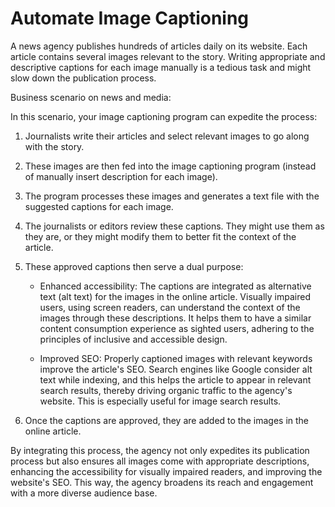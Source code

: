 # Automate Image Captioning

A news agency publishes hundreds of articles daily on its website. Each article contains several images relevant to the story. Writing appropriate and descriptive captions for each image manually is a tedious task and might slow down the publication process.

Business scenario on news and media:

In this scenario, your image captioning program can expedite the process:

  1. Journalists write their articles and select relevant images to go along with the story.

  2. These images are then fed into the image captioning program (instead of manually insert description for each image).

  3. The program processes these images and generates a text file with the suggested captions for each image.

  4. The journalists or editors review these captions. They might use them as they are, or they might modify them to better fit the context of the article.

  5. These approved captions then serve a dual purpose:

     * Enhanced accessibility: The captions are integrated as alternative text (alt text) for the images in the online article. Visually impaired users, using screen readers, can understand the context of the images through these descriptions. It helps them to have a similar content consumption experience as sighted users, adhering to the principles of inclusive and accessible design.

     * Improved SEO: Properly captioned images with relevant keywords improve the article's SEO. Search engines like Google consider alt text while indexing, and this helps the article to appear in relevant search results, thereby driving organic traffic to the agency's website. This is especially useful for image search results.

  6. Once the captions are approved, they are added to the images in the online article.

By integrating this process, the agency not only expedites its publication process but also ensures all images come with appropriate descriptions, enhancing the accessibility for visually impaired readers, and improving the website's SEO. This way, the agency broadens its reach and engagement with a more diverse audience base.
